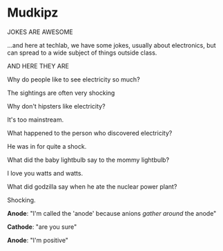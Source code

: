 Mudkipz
=======

JOKES ARE AWESOME

...and here at techlab, we have some jokes, usually about electronics, but can spread to a wide subject of things outside class.


AND HERE THEY ARE


Why do people like to see electricity so much?

  The sightings are often very shocking


Why don't hipsters like electricity?

  It's too mainstream.


What happened to the person who discovered electricity?

  He was in for quite a shock.

  
What did the baby lightbulb say to the mommy lightbulb?

  I love you watts and watts.

  
What did godzilla say when he ate the nuclear power plant?

  Shocking.

  
**Anode**:  "I'm called the 'anode' because anions _gather around_ the anode" 

**Cathode**:  "are you sure" 

**Anode**: "I'm positive"
